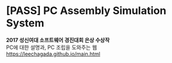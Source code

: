 # [PASS] PC Assembly Simulation System 
<strong>2017 성신여대 소프트웨어 경진대회 은상 수상작</strong><br>
PC에 대한 설명과, PC 조립을 도와주는 웹<br>
https://leechagada.github.io/main.html
